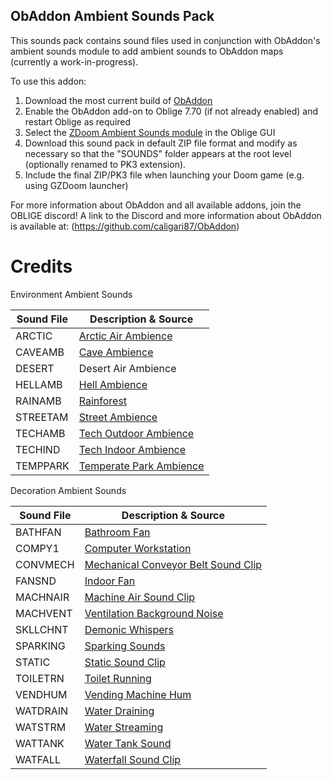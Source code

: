 ## ObAddon Ambient Sounds Pack

This sounds pack contains sound files used in conjunction with ObAddon's ambient sounds module to add ambient sounds to ObAddon maps (currently a work-in-progress).

To use this addon:

1. Download the most current build of [ObAddon](https://github.com/caligari87/ObAddon)
2. Enable the ObAddon add-on to Oblige 7.70 (if not already enabled) and restart Oblige as required
3. Select the [ZDoom Ambient Sounds module](https://github.com/caligari87/ObAddon/blob/master/src/modules/zdoom_frozsoul_sound.lua) in the Oblige GUI
4. Download this sound pack in default ZIP file format and modify as necessary so that the "SOUNDS" folder appears at the root level (optionally renamed to PK3 extension).
5. Include the final ZIP/PK3 file when launching your Doom game (e.g. using GZDoom launcher)

For more information about ObAddon and all available addons, join the OBLIGE discord!
A link to the Discord and more information about ObAddon is available at:
(https://github.com/caligari87/ObAddon)

# Credits

Environment Ambient Sounds

| Sound File | Description & Source |
| ---------- | -------------------- |
| ARCTIC     | [Arctic Air Ambience](https://freesound.org/people/cobratronik/sounds/117136/) |
| CAVEAMB    | [Cave Ambience](https://freesound.org/people/Kinoton/sounds/421826/) |
| DESERT     | Desert Air Ambience |
| HELLAMB    | [Hell Ambience](https://freesound.org/people/Argitoth/sounds/108906/) |
| RAINAMB    | [Rainforest](http://soundbible.com/1818-Rainforest-Ambience.html) |
| STREETAM   | [Street Ambience](https://freesound.org/people/batman6661/sounds/179897/) |
| TECHAMB    | [Tech Outdoor Ambience](https://freesound.org/people/marjan83/sounds/202983/) |
| TECHIND    | [Tech Indoor Ambience](https://freesound.org/people/richwise/sounds/456207/) |
| TEMPPARK   | [Temperate Park Ambience](https://freesound.org/people/KToppMod/sounds/238184/) |


Decoration Ambient Sounds

| Sound File | Description & Source |
| ---------- | -------------------- |
| BATHFAN    | [Bathroom Fan](https://freesound.org/people/deleted_user_7146007/sounds/383811/) |
| COMPY1     | [Computer Workstation](http://freesound.org/people/qubodup/sounds/212025) |
| CONVMECH   | [Mechanical Conveyor Belt Sound Clip](https://freesound.org/people/CaganCelik/sounds/465522/) |
| FANSND     | [Indoor Fan](https://freesound.org/people/calivintage/sounds/95705/) |
| MACHNAIR   | [Machine Air Sound Clip](https://freesound.org/people/duckduckpony/sounds/130520/) |
| MACHVENT   | [Ventilation Background Noise](http://soundbible.com/1508-Background-Noise.html) |
| SKLLCHNT   | [Demonic Whispers](https://forum.zdoom.org/viewtopic.php?t=30942) |
| SPARKING   | [Sparking Sounds](https://freesound.org/people/chipfork/sounds/52597/) |
| STATIC     | [Static Sound Clip](http://soundbible.com/149-Radio-Static.html) |
| TOILETRN   | [Toilet Running](http://soundbible.com/434-Water-Down-Gutter-3.html) |
| VENDHUM    | [Vending Machine Hum](https://freesound.org/people/portwain/sounds/261125/) |
| WATDRAIN   | [Water Draining](https://freesound.org/people/chris.t/sounds/444697/#) |
| WATSTRM    | [Water Streaming](http://soundbible.com/1444-Liquid.html) |
| WATTANK    | [Water Tank Sound](https://freesound.org/people/7778/sounds/197805/) |
| WATFALL    | [Waterfall Sound Clip](https://www.youtube.com/watch?v=_iEfr0Zxw_M) |
